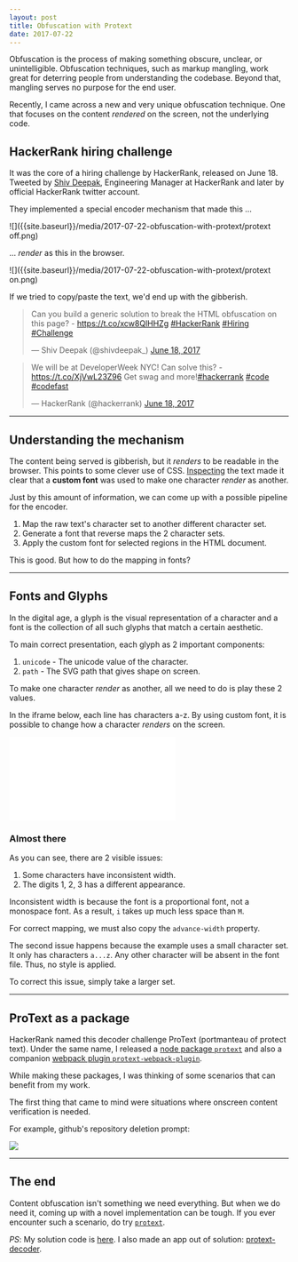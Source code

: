 ```yaml
---
layout: post
title: Obfuscation with Protext
date: 2017-07-22
---
```


Obfuscation is the process of making something obscure, unclear, or unintelligible.
Obfuscation techniques, such as markup mangling, work great for deterring people from understanding the codebase.
Beyond that, mangling serves no purpose for the end user.

Recently, I came across a new and very unique obfuscation technique.
One that focuses on the content _rendered_ on the screen, not the underlying code.

<!-- preview -->

## HackerRank hiring challenge

It was the core of a hiring challenge by HackerRank, released on June 18.
Tweeted by [Shiv Deepak], Engineering Manager at HackerRank and later by official HackerRank twitter account.

They implemented a special encoder mechanism that made this ...

![]({{site.baseurl}}/media/2017-07-22-obfuscation-with-protext/protext off.png)

... _render_ as this in the browser.

![]({{site.baseurl}}/media/2017-07-22-obfuscation-with-protext/protext on.png)

If we tried to copy/paste the text, we'd end up with the gibberish.

<blockquote class="twitter-tweet" data-lang="en"><p lang="en" dir="ltr">Can you build a generic solution to break the HTML obfuscation on this page? - <a href="https://t.co/xcw8QlHHZg">https://t.co/xcw8QlHHZg</a> <a href="https://twitter.com/hashtag/HackerRank?src=hash">#HackerRank</a> <a href="https://twitter.com/hashtag/Hiring?src=hash">#Hiring</a> <a href="https://twitter.com/hashtag/Challenge?src=hash">#Challenge</a></p>&mdash; Shiv Deepak (@shivdeepak_) <a href="https://twitter.com/shivdeepak_/status/876317554750308352">June 18, 2017</a></blockquote>
<blockquote class="twitter-tweet" data-lang="en"><p lang="en" dir="ltr">We will be at DeveloperWeek NYC! Can solve this? - <a href="https://t.co/XjVwL23Z96">https://t.co/XjVwL23Z96</a> Get swag and more!<a href="https://twitter.com/hashtag/hackerrank?src=hash">#hackerrank</a> <a href="https://twitter.com/hashtag/code?src=hash">#code</a> <a href="https://twitter.com/hashtag/codefast?src=hash">#codefast</a></p>&mdash; HackerRank (@hackerrank) <a href="https://twitter.com/hackerrank/status/876458261536542721">June 18, 2017</a></blockquote>
<script async src="//platform.twitter.com/widgets.js" charset="utf-8"></script>

---

## Understanding the mechanism

The content being served is gibberish, but it _renders_ to be readable in the browser.
This points to some clever use of CSS.
[Inspecting] the text made it clear that a **custom font** was used to make one character _render_ as another.

Just by this amount of information, we can come up with a possible pipeline for the encoder.

1. Map the raw text's character set to another different character set.
2. Generate a font that reverse maps the 2 character sets.
3. Apply the custom font for selected regions in the HTML document.

This is good.
But how to do the mapping in fonts?

---

## Fonts and Glyphs

In the digital age, a glyph is the visual representation of a character and a font is the collection of all such glyphs that match a certain aesthetic.

To main correct presentation, each glyph as 2 important components:

1. `unicode` - The unicode value of the character.
2. `path` - The SVG path that gives shape on screen.

To make one character _render_ as another, all we need to do is play these 2 values.

In the iframe below, each line has characters a-z.
By using custom font, it is possible to change how a character _renders_ on the screen.

<iframe class="demo" frameborder="0" src="{{site.baseurl}}/gists/2017-07-22-obfuscation-with-protext/index.html"></iframe>

### Almost there

As you can see, there are 2 visible issues:

1. Some characters have inconsistent width.
2. The digits 1, 2, 3 has a different appearance.

Inconsistent width is because the font is a proportional font, not a monospace font.
As a result, `i` takes up much less space than `M`.

For correct mapping, we must also copy the `advance-width` property.

The second issue happens because the example uses a small character set.
It only has characters `a...z`.
Any other character will be absent in the font file.
Thus, no style is applied.

To correct this issue, simply take a larger set.

---

## ProText as a package

HackerRank named this decoder challenge ProText (portmanteau of protect text).
Under the same name, I released a [node package `protext`] and also a companion [webpack plugin `protext-webpack-plugin`].

While making these packages, I was thinking of some scenarios that can benefit from my work.

The first thing that came to mind were situations where onscreen content verification is needed.

For example, github's repository deletion prompt:

<img src="{{site.baseurl}}/media/2017-07-22-obfuscation-with-protext/git confirm.png" class="center">

---

## The end

Content obfuscation isn't something we need everything.
But when we do need it, coming up with a novel implementation can be tough.
If you ever encounter such a scenario, do try [`protext`].

_PS_: My solution code is [here].
I also made an app out of solution: [protext-decoder].

[shiv deepak]: https://www.linkedin.com/in/shivdeepak
[inspecting]: https://developers.google.com/web/tools/chrome-devtools/inspect-styles
[node package `protext`]: https://github.com/zhirzh/protext
[webpack plugin `protext-webpack-plugin`]: https://github.com/zhirzh/protext-webpack-plugin
[here]: https://bitbucket.org/zhirzh/protext-decoder
[protext-decoder]: https://protext-decoder.herokuapp.com/
[`protext`]: https://github.com/zhirzh/protext
